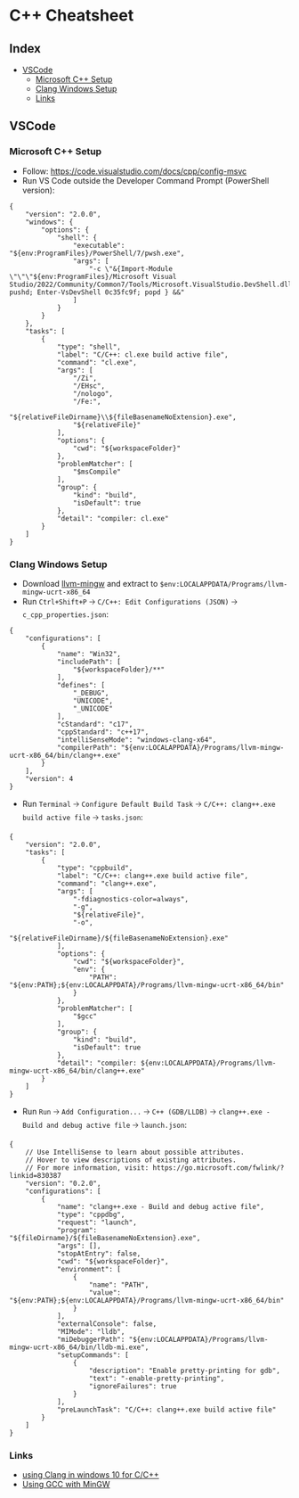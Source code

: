# C++ Cheatsheet

## Index

* [VSCode](#vscode)
  * [Microsoft C++ Setup](#microsoft-c-setup)
  * [Clang Windows Setup](#clang-windows-setup)
  * [Links](#links)


## VSCode

### Microsoft C++ Setup

  * Follow: https://code.visualstudio.com/docs/cpp/config-msvc
  * Run VS Code outside the Developer Command Prompt (PowerShell version):
```json5
{
    "version": "2.0.0",
    "windows": {
        "options": {
            "shell": {
                "executable": "${env:ProgramFiles}/PowerShell/7/pwsh.exe",
                "args": [
                    "-c \"&{Import-Module \"\"\"${env:ProgramFiles}/Microsoft Visual Studio/2022/Community/Common7/Tools/Microsoft.VisualStudio.DevShell.dll\"\"\"; pushd; Enter-VsDevShell 0c35fc9f; popd } &&"
                ]
            }
        }
    },
    "tasks": [
        {
            "type": "shell",
            "label": "C/C++: cl.exe build active file",
            "command": "cl.exe",
            "args": [
                "/Zi",
                "/EHsc",
                "/nologo",
                "/Fe:",
                "${relativeFileDirname}\\${fileBasenameNoExtension}.exe",
                "${relativeFile}"
            ],
            "options": {
                "cwd": "${workspaceFolder}"
            },
            "problemMatcher": [
                "$msCompile"
            ],
            "group": {
                "kind": "build",
                "isDefault": true
            },
            "detail": "compiler: cl.exe"
        }
    ]
}
```

### Clang Windows Setup

  * Download [llvm-mingw](https://github.com/mstorsjo/llvm-mingw/releases) and extract to `$env:LOCALAPPDATA/Programs/llvm-mingw-ucrt-x86_64`
  * Run `Ctrl+Shift+P` 🡢 `C/C++: Edit Configurations (JSON)` 🡢 `c_cpp_properties.json`:
```json5
{
    "configurations": [
        {
            "name": "Win32",
            "includePath": [
                "${workspaceFolder}/**"
            ],
            "defines": [
                "_DEBUG",
                "UNICODE",
                "_UNICODE"
            ],
            "cStandard": "c17",
            "cppStandard": "c++17",
            "intelliSenseMode": "windows-clang-x64",
            "compilerPath": "${env:LOCALAPPDATA}/Programs/llvm-mingw-ucrt-x86_64/bin/clang++.exe"
        }
    ],
    "version": 4
}
```
  * Run `Terminal` 🡢 `Configure Default Build Task` 🡢 `C/C++: clang++.exe build active file` 🡢 `tasks.json`: 
```json5
{
    "version": "2.0.0",
    "tasks": [
        {
            "type": "cppbuild",
            "label": "C/C++: clang++.exe build active file",
            "command": "clang++.exe",
            "args": [
                "-fdiagnostics-color=always",
                "-g",
                "${relativeFile}",
                "-o",
                "${relativeFileDirname}/${fileBasenameNoExtension}.exe"
            ],
            "options": {
                "cwd": "${workspaceFolder}",
                "env": {
                    "PATH": "${env:PATH};${env:LOCALAPPDATA}/Programs/llvm-mingw-ucrt-x86_64/bin"
                }
            },
            "problemMatcher": [
                "$gcc"
            ],
            "group": {
                "kind": "build",
                "isDefault": true
            },
            "detail": "compiler: ${env:LOCALAPPDATA}/Programs/llvm-mingw-ucrt-x86_64/bin/clang++.exe"
        }
    ]
}
```
  * Run `Run` 🡢 `Add Configuration...` 🡢 `C++ (GDB/LLDB)` 🡢 `clang++.exe - Build and debug active file` 🡢 `launch.json`:
```json5
{
    // Use IntelliSense to learn about possible attributes.
    // Hover to view descriptions of existing attributes.
    // For more information, visit: https://go.microsoft.com/fwlink/?linkid=830387
    "version": "0.2.0",
    "configurations": [
        {
            "name": "clang++.exe - Build and debug active file",
            "type": "cppdbg",
            "request": "launch",
            "program": "${fileDirname}/${fileBasenameNoExtension}.exe",
            "args": [],
            "stopAtEntry": false,
            "cwd": "${workspaceFolder}",
            "environment": [
                {
                    "name": "PATH",
                    "value": "${env:PATH};${env:LOCALAPPDATA}/Programs/llvm-mingw-ucrt-x86_64/bin"
                }
            ],
            "externalConsole": false,
            "MIMode": "lldb",
            "miDebuggerPath": "${env:LOCALAPPDATA}/Programs/llvm-mingw-ucrt-x86_64/bin/lldb-mi.exe",
            "setupCommands": [
                {
                    "description": "Enable pretty-printing for gdb",
                    "text": "-enable-pretty-printing",
                    "ignoreFailures": true
                }
            ],
            "preLaunchTask": "C/C++: clang++.exe build active file"
        }
    ]
}
```

### Links

  * [using Clang in windows 10 for C/C++](https://stackoverflow.com/q/63914108)
  * [Using GCC with MinGW](https://code.visualstudio.com/docs/cpp/config-mingw)
